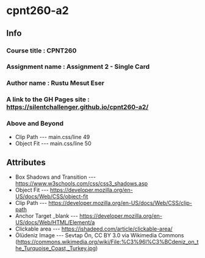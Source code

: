 # cpnt260-a2
## Info
### Course title : CPNT260
### Assignment name : Assignment 2 - Single Card
### Author name : Rustu Mesut Eser
### A link to the GH Pages site : https://silentchallenger.github.io/cpnt260-a2/

### Above and Beyond
- Clip Path --- main.css/line 49
- Object Fit --- main.css/line 50

## Attributes
- Box Shadows and Transition --- https://www.w3schools.com/css/css3_shadows.asp
- Object Fit --- https://developer.mozilla.org/en-US/docs/Web/CSS/object-fit
- Clip Path --- https://developer.mozilla.org/en-US/docs/Web/CSS/clip-path
- Anchor Target _blank --- https://developer.mozilla.org/en-US/docs/Web/HTML/Element/a
- Clickable area --- https://ishadeed.com/article/clickable-area/
- Ölüdeniz Image --- Sevtap Ön, CC BY 3.0 via Wikimedia Commons (https://commons.wikimedia.org/wiki/File:%C3%96l%C3%BCdeniz_on_the_Turquoise_Coast,_Turkey.jpg)

